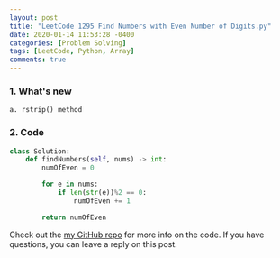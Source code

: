```yaml
---
layout: post
title: "LeetCode 1295 Find Numbers with Even Number of Digits.py"
date: 2020-01-14 11:53:28 -0400
categories: [Problem Solving]
tags: [LeetCode, Python, Array]
comments: true
---
```


### 1. What's new
    a. rstrip() method

### 2. Code
```python
class Solution:
    def findNumbers(self, nums) -> int:
        numOfEven = 0

        for e in nums:
            if len(str(e))%2 == 0:
                numOfEven += 1

        return numOfEven
```

Check out the [my GitHub repo][hyuk-gh] for more info on the code. If you have questions, you can leave a reply on this post.  

[hyuk-gh]:   https://github.com/dlgur1994/StudyAlgorithms/tree/master/leetcode
